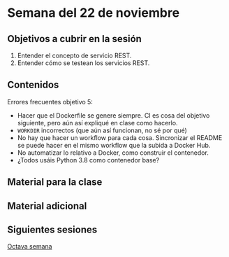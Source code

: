 # Semana del 22 de noviembre


## Objetivos a cubrir en la sesión

1. Entender el concepto de servicio REST.
2. Entender cómo se testean los servicios REST.

## Contenidos

Errores frecuentes objetivo 5:
* Hacer que el Dockerfile se genere siempre. CI es cosa del objetivo siguiente,
  pero aún así expliqué en clase como hacerlo.
* `WORKDIR` incorrectos (que aún así funcionan, no sé por qué)
* No hay que hacer un workflow para cada cosa. Sincronizar el README se puede
  hacer en el mismo workflow que la subida a Docker Hub.
* No automatizar lo relativo a Docker, como construir el contenedor.
* ¿Todos usáis Python 3.8 como contenedor base?

## Material para la clase


## Material adicional


## Siguientes sesiones

[Octava semana](semana-08.md)
